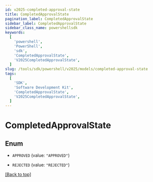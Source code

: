 ```yaml
---
id: v2025-completed-approval-state
title: CompletedApprovalState
pagination_label: CompletedApprovalState
sidebar_label: CompletedApprovalState
sidebar_class_name: powershellsdk
keywords:
  [
    'powershell',
    'PowerShell',
    'sdk',
    'CompletedApprovalState',
    'V2025CompletedApprovalState',
  ]
slug: /tools/sdk/powershell/v2025/models/completed-approval-state
tags:
  [
    'SDK',
    'Software Development Kit',
    'CompletedApprovalState',
    'V2025CompletedApprovalState',
  ]
---
```


# CompletedApprovalState

## Enum

- `APPROVED` (value: `"APPROVED"`)

- `REJECTED` (value: `"REJECTED"`)

[[Back to top]](#)
